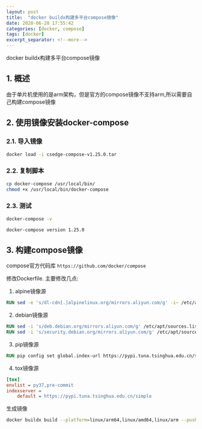 ```yaml
---
layout: post
title:  "docker buildx构建多平台compose镜像"
date: 2020-06-28 17:55:42
categories: [docker, compose]
tags: [docker]
excerpt_separator: <!--more-->
---
```

docker buildx构建多平台compose镜像
<!--more-->

## 1. 概述
由于单片机使用的是arm架构，但是官方的compose镜像不支持arm,所以需要自己构建compose镜像

## 2. 使用镜像安装docker-compose

### 2.1. 导入镜像

```bash
docker load -i csedge-compose-v1.25.0.tar
```

### 2.2. 复制脚本

```bash
cp docker-compose /usr/local/bin/
chmod +x /usr/local/bin/docker-compose
```

### 2.3. 测试

```bash
docker-compose -v
```

```bash
docker-compose version 1.25.0
```

## 3. 构建compose镜像

compose官方代码库
`https://github.com/docker/compose`

修改Dockerfile.
主要修改几点:
1. alpine镜像源
```Dockerfile
RUN sed -e 's/dl-cdn[.]alpinelinux.org/mirrors.aliyun.com/g' -i~ /etc/apk/repositories
```
2. debian镜像源
```Dockerfile
RUN sed -i 's/deb.debian.org/mirrors.aliyun.com/g' /etc/apt/sources.list
RUN sed -i 's/security.debian.org/mirrors.aliyun.com/g' /etc/apt/sources.list
```
3. pip镜像源
```Dockerfile
RUN pip config set global.index-url https://pypi.tuna.tsinghua.edu.cn/simple
```
4. tox镜像源
```ini
[tox]
envlist = py37,pre-commit
indexserver =
    default = https://pypi.tuna.tsinghua.edu.cn/simple
```

生成镜像
```bash
docker buildx build --platform=linux/arm64,linux/amd64,linux/arm --push -t csedge/compose:1.26.0 .
```
